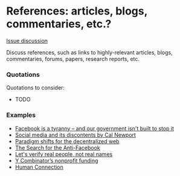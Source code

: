 # References: articles, blogs, commentaries, etc.?

[Issue discussion](https://github.com/joelparkerhenderson/social_network_plan/issues/new)

Discuss references, such as links to highly-relevant articles, blogs, commentaries, forums, papers, research reports, etc.

### Quotations

Quotations to consider:

* TODO


### Examples

* [Facebook is a tyranny – and our government isn't built to stop it](https://www.theguardian.com/commentisfree/2018/apr/18/facebook-tyranny-government-regulation-what-we-need)
* [Social media and its discontents by Cal Newport](http://calnewport.com/blog/2018/03/20/on-social-media-and-its-discontents/)
* [Paradigm shifts for the decentralized web](https://ruben.verborgh.org/blog/2017/12/20/paradigm-shifts-for-the-decentralized-web/)
* [The Search for the Anti-Facebook](http://www.slate.com/articles/technology/future_tense/2014/10/ello_diaspora_and_the_anti_facebook_why_alternative_social_networks_can.html)
* [Let's verify real people, not real names](https://bford.github.io/2015/10/07/names.html)
* [Y Combinator’s nonprofit funding](https://blog.ycombinator.com/what-y-combinator-looks-for-in-nonprofits/)
* [Human Connection](https://human-connection.org)

